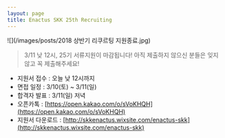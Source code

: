 ```yaml
---
layout: page
title: Enactus SKK 25th Recruiting
---
```




![](/images/posts/2018 상반기 리쿠르팅 지원종료.jpg)


> 3/11 낮 12시, 25기 서류지원이 마감됩니다! 아직 제출하지 않으신 분들은 잊지 않고 꼭 제출해주세요!

+ 지원서 접수 :  오늘 낮 12시까지
+ 면접 일정 :  3/10(토) ~ 3/11(일)
+ 합격자 발표 : 3/11(일) 저녁
+ 오픈카톡 : [https://open.kakao.com/o/sVoKHQH](https://open.kakao.com/o/sVoKHQH)
+ 지원서 다운로드 :  [http://skkenactus.wixsite.com/enactus-skk](http://skkenactus.wixsite.com/enactus-skk)
